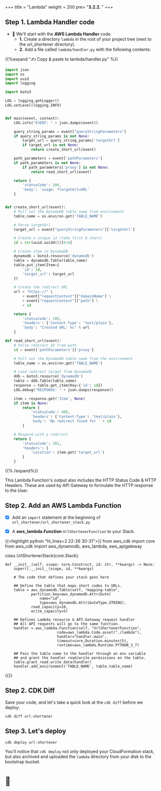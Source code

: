 +++
title = "Lambda"
weight = 200
pre= "<b>3.2.2. </b>"
+++

## Step 1. Lambda Handler code

* 🎯 We'll start with the **AWS Lambda Handler** code.
    * **1.** Create a directory `lambda` in the root of your project tree (next to the url_shortener directory).
    * **2.** Add a file called `lambda/handler.py` with the following contents:

{{%expand "✍️ Copy & paste to lambda/handler.py" %}}
```python
import json
import os
import uuid
import logging

import boto3

LOG = logging.getLogger()
LOG.setLevel(logging.INFO)


def main(event, context):
    LOG.info("EVENT: " + json.dumps(event))

    query_string_params = event["queryStringParameters"]
    if query_string_params is not None:
        target_url = query_string_params['targetUrl']
        if target_url is not None:
            return create_short_url(event)

    path_parameters = event['pathParameters']
    if path_parameters is not None:
        if path_parameters['proxy'] is not None:
            return read_short_url(event)

    return {
        'statusCode': 200,
        'body': 'usage: ?targetUrl=URL'
    }


def create_short_url(event):
    # Pull out the DynamoDB table name from environment
    table_name = os.environ.get('TABLE_NAME')

    # Parse targetUrl
    target_url = event["queryStringParameters"]['targetUrl']

    # Create a unique id (take first 8 chars)
    id = str(uuid.uuid4())[0:8]

    # Create item in DynamoDB
    dynamodb = boto3.resource('dynamodb')
    table = dynamodb.Table(table_name)
    table.put_item(Item={
        'id': id,
        'target_url': target_url
    })

    # Create the redirect URL
    url = "https://" \
        + event["requestContext"]["domainName"] \
        + event["requestContext"]["path"] \
        + id

    return {
        'statusCode': 200,
        'headers': {'Content-Type': 'text/plain'},
        'body': "Created URL: %s" % url
    }

def read_short_url(event):
    # Parse redirect ID from path
    id = event['pathParameters']['proxy']

    # Pull out the DynamoDB table name from the environment
    table_name = os.environ.get('TABLE_NAME')

    # Load redirect target from DynamoDB
    ddb = boto3.resource('dynamodb')
    table = ddb.Table(table_name)
    response = table.get_item(Key={'id': id})
    LOG.debug("RESPONSE: " + json.dumps(response))

    item = response.get('Item', None)
    if item is None:
        return {
            'statusCode': 400,
            'headers': {'Content-Type': 'text/plain'},
            'body': 'No redirect found for ' + id
        }

    # Respond with a redirect
    return {
        'statusCode': 301,
        'headers': {
            'Location': item.get('target_url')
        }
    }
```
{{% /expand%}}

This Lambda Function's output also includes the HTTP Status Code &
HTTP Headers. These are used by API Gateway to formulate the HTTP response to the User.


## Step 2. Add an AWS Lambda Function

* [x] Add an `import` statement at the beginning of `url_shortener/url_shortener_stack.py`
* [x] A **aws_lambda.Function** `UrlShortenerFunction` to your Stack.


{{<highlight python "hl_lines=2 22-26 30-31">}}
from aws_cdk import core
from aws_cdk import aws_dynamodb, aws_lambda, aws_apigateway


class UrlShortenerStack(core.Stack):

    def __init__(self, scope: core.Construct, id: str, **kwargs) -> None:
        super().__init__(scope, id, **kwargs)

        # The code that defines your stack goes here
        
        ## Define the table that maps short codes to URLs.
        table = aws_dynamodb.Table(self, "mapping-table",
                partition_key=aws_dynamodb.Attribute(
                    name="id",
                    type=aws_dynamodb.AttributeType.STRING),
                read_capacity=10,
                write_capacity=5)
                
        ## Defines Lambda resource & API-Gateway request handler
        ## All API requests will go to the same function.
        handler = aws_lambda.Function(self, "UrlShortenerFunction",
                            code=aws_lambda.Code.asset("./lambda"),
                            handler="handler.main",
                            timeout=core.Duration.minutes(5),
                            runtime=aws_lambda.Runtime.PYTHON_3_7)

        ## Pass the table name to the handler through an env variable 
        ## and grant the handler read/write permissions on the table.
        table.grant_read_write_data(handler)
        handler.add_environment('TABLE_NAME', table.table_name)                            
{{</highlight>}}

## Step 2. CDK Diff

Save your code, and let's take a quick look at the `cdk diff` before we deploy:

```
cdk diff url-shortener
```


## Step 3. Let's deploy

```
cdk deploy url-shortener
```

You'll notice that `cdk deploy` not only deployed your CloudFormation stack, but also archived and uploaded the `lambda` directory from your disk to the bootstrap bucket.


# 👏
